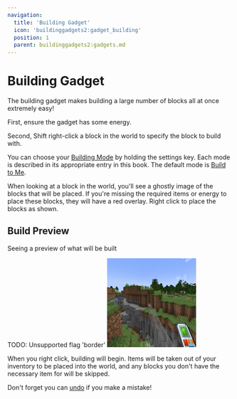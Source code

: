 ```yaml
---
navigation:
  title: 'Building Gadget'
  icon: 'buildinggadgets2:gadget_building'
  position: 1
  parent: buildinggadgets2:gadgets.md
---
```


# Building Gadget

The building gadget makes building a large number of blocks all at once extremely easy!

First, ensure the gadget has some energy.

Second, Shift right-click a block in the world to specify the block to build with.

You can choose your [Building Mode](./modes.md) by holding the settings key. Each mode is described in its appropriate entry in this book. The default mode is [Build to Me](./mode_build_to_me.md).

When looking at a block in the world, you'll see a ghostly image of the blocks that will be placed. If you're missing the required items or energy to place these blocks, they will have a red overlay. Right click to place the blocks as shown.

## Build Preview

Seeing a preview of what will be built

TODO: Unsupported flag 'border'
![](ghost_render.png)

When you right click, building will begin. Items will be taken out of your inventory to be placed into the world, and any blocks you don't have the necessary item for will be skipped.

Don't forget you can [undo](./undo.md) if you make a mistake!
